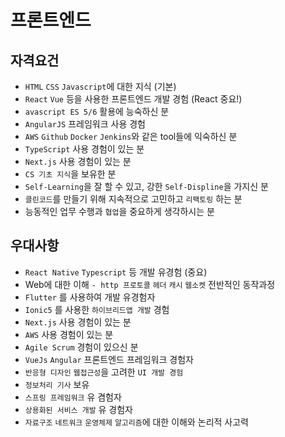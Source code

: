 # 프론트엔드


## 자격요건
  - `HTML` `CSS` `Javascript`에 대한 지식 (기본)
  - `React` `Vue` 등을 사용한 프론트엔드 개발 경험 (React 중요!)
  - `avascript ES 5/6` 활용에 능숙하신 분 
  - `AngularJS` 프레임워크 사용 경험
  - `AWS` `Github` `Docker` `Jenkins`와 같은 tool들에 익숙하신 분
  - `TypeScript` 사용 경험이 있는 분
  - `Next.js` 사용 경험이 있는 분
  - `CS 기초 지식`을 보유한 분
  - `Self-Learning`을 잘 할 수 있고, 강한 `Self-Displine`을 가지신 분
  - `클린코드`를 만들기 위해 지속적으로 고민하고 `리팩토링` 하는 분
  - 능동적인 업무 수행과 `협업`을 중요하게 생각하시는 분


## 우대사항
  - `React Native` `Typescript` 등 개발 유경험 (중요)
  - Web에 대한 이해 `- http 프로토콜` `헤더` `캐시` `웹소켓` 전반적인 동작과정
  - `Flutter` 를 사용하여 개발 유경험자
  - `Ionic5` 를 사용한 `하이브리드앱 개발` 경험
  - `Next.js` 사용 경험이 있는 분
  - `AWS` 사용 경험이 있는 분
  - `Agile Scrum` 경험이 있으신 분
  - `VueJs` `Angular` 프론트엔드 프레임워크 경험자
  - `반응형 디자인` `웹접근성`을 고려한 `UI 개발 경험`
  - `정보처리 기사` 보유
  - `스프링 프레임워크` 유 겸험자
  - `상용화된 서비스 개발` 유 경험자
  - `자료구조` `네트워크` `운영체제` `알고리즘`에 대한 이해와 논리적 사고력